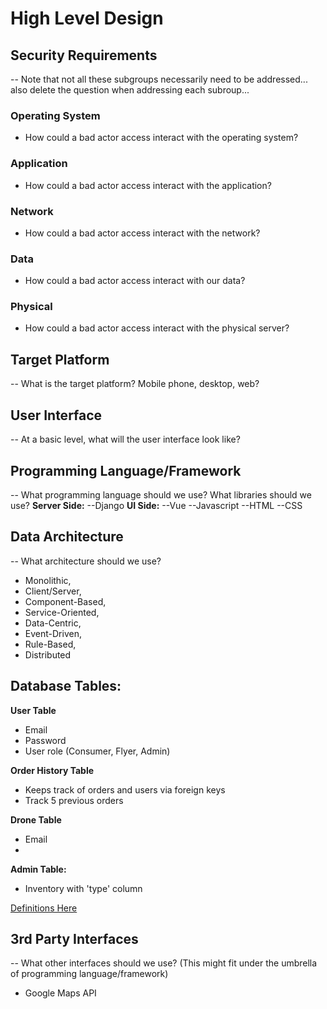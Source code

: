 # High Level Design

## Security Requirements
-- Note that not all these subgroups necessarily need to be addressed... also delete the question when addressing each subroup...
### Operating System
- How could a bad actor access interact with the operating system?
### Application
- How could a bad actor access interact with the application?
### Network
- How could a bad actor access interact with the network?
### Data
- How could a bad actor access interact with our data?
### Physical
- How could a bad actor access interact with the physical server?

## Target Platform
-- What is the target platform? Mobile phone, desktop, web?
## User Interface
-- At a basic level, what will the user interface look like?
## Programming Language/Framework
-- What programming language should we use? What libraries should we use? 
**Server Side:**
--Django
**UI Side:**
--Vue
--Javascript
--HTML
--CSS
## Data Architecture
-- What architecture should we use? 
- Monolithic,
- Client/Server,
- Component-Based,
- Service-Oriented, 
- Data-Centric,
- Event-Driven,
- Rule-Based,
- Distributed
## Database Tables:

**User Table**
- Email
- Password
- User role (Consumer, Flyer, Admin)

**Order History Table**
- Keeps track of orders and users via foreign keys
- Track 5 previous orders

**Drone Table**
- Email
- 
**Admin Table:**
- Inventory with 'type' column

[Definitions Here](https://gitlab.cs.usu.edu/erik.falor/fa23-cs3450-lecturenotes/-/tree/master/Module2/Lec09-Mon_Sep_18?ref_type=heads)
## 3rd Party Interfaces
-- What other interfaces should we use? (This might fit under the umbrella of programming language/framework)
- Google Maps API
